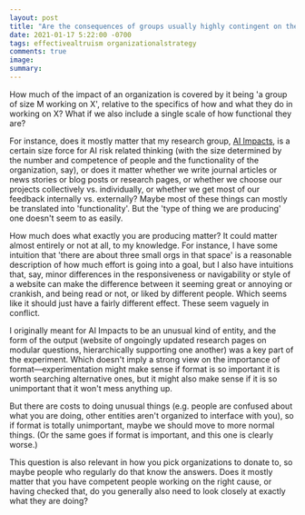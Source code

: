 ```yaml
---
layout: post
title: "Are the consequences of groups usually highly contingent on their details?"
date: 2021-01-17 5:22:00 -0700
tags: effectivealtruism organizationalstrategy
comments: true
image:
summary:
---
```

How much of the impact of an organization is covered by it being 'a group of size M working on X', relative to the specifics of how and what they do in working on X? What if we also include a single scale of how functional they are?<!--ex-->

For instance, does it mostly matter that my research group, [AI Impacts](https://aiimpacts.org/), is a certain size force for AI risk related thinking (with the size determined by the number and competence of people and the functionality of the organization, say), or does it matter whether we write journal articles or news stories or blog posts or research pages, or whether we choose our projects collectively vs. individually, or whether we get most of our feedback internally vs. externally? Maybe most of these things can mostly be translated into 'functionality'. But the 'type of thing we are producing' one doesn't seem to as easily.

How much does what exactly you are producing matter? It could matter almost entirely or not at all, to my knowledge. For instance, I have some intuition that 'there are about three small orgs in that space' is a reasonable description of how much effort is going into a goal, but I also have intuitions that, say, minor differences in the responsiveness or navigability or style of a website can make the difference between it seeming great or annoying or crankish, and being read or not, or liked by different people. Which seems like it should just have a fairly different effect. These seem vaguely in conflict.

I originally meant for AI Impacts to be an unusual kind of entity, and the form of the output (website of ongoingly updated research pages on modular questions, hierarchically supporting one another) was a key part of the experiment. Which doesn't imply a strong view on the importance of format&mdash;experimentation might make sense if format is so important it is worth searching alternative ones, but it might also make sense if it is so unimportant that it won't mess anything up.

But there are costs to doing unusual things (e.g. people are confused about what you are doing, other entities aren't organized to interface with you), so if format is totally unimportant, maybe we should move to more normal things. (Or the same goes if format is important, and this one is clearly worse.)

This question is also relevant in how you pick organizations to donate to, so maybe people who regularly do that know the answers. Does it mostly matter that you have competent people working on the right cause, or having checked that, do you generally also need to look closely at exactly what they are doing?
